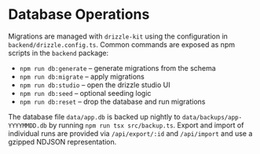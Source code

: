 # Database Operations

Migrations are managed with `drizzle-kit` using the configuration in
`backend/drizzle.config.ts`.  Common commands are exposed as npm scripts in the
`backend` package:

- `npm run db:generate` – generate migrations from the schema
- `npm run db:migrate` – apply migrations
- `npm run db:studio` – open the drizzle studio UI
- `npm run db:seed` – optional seeding logic
- `npm run db:reset` – drop the database and run migrations

The database file `data/app.db` is backed up nightly to
`data/backups/app-YYYYMMDD.db` by running `npm run tsx src/backup.ts`.
Export and import of individual runs are provided via `/api/export/:id` and
`/api/import` and use a gzipped NDJSON representation.
